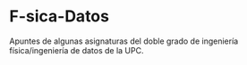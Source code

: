 # F-sica-Datos
Apuntes de algunas asignaturas del doble grado de ingeniería física/ingeniería de datos de la UPC.
